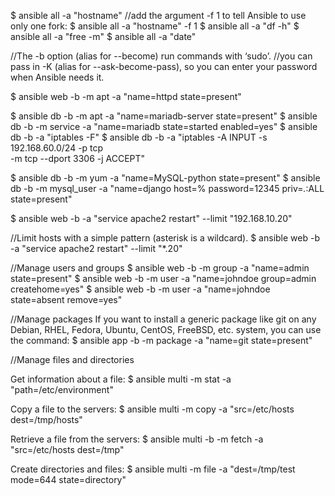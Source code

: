 $ ansible all -a "hostname"
//add the argument -f 1 to tell Ansible to use only one fork:
$ ansible all -a "hostname" -f 1
$ ansible all -a "df -h"
$ ansible all -a "free -m"
$ ansible all -a "date"

//The -b option (alias for --become) run commands with ‘sudo’.
//you can pass in -K (alias for --ask-become-pass), so you can enter your password when Ansible needs it.

$ ansible web -b -m apt -a "name=httpd state=present"

$ ansible db -b -m apt -a "name=mariadb-server state=present"
$ ansible db -b -m service -a "name=mariadb state=started enabled=yes"
$ ansible db -b -a "iptables -F"
$ ansible db -b -a "iptables -A INPUT -s 192.168.60.0/24 -p tcp \
-m tcp --dport 3306 -j ACCEPT"

$ ansible db -b -m yum -a "name=MySQL-python state=present"
$ ansible db -b -m mysql_user -a "name=django host=% password=12345 priv=*.*:ALL state=present"

$ ansible web -b -a "service apache2 restart" --limit "192.168.10.20"

//Limit hosts with a simple pattern (asterisk is a wildcard).
$ ansible web -b -a "service apache2 restart" --limit "*.20"

//Manage users and groups
$ ansible web -b -m group -a "name=admin state=present"
$ ansible web -b -m user -a "name=johndoe group=admin createhome=yes"
$ ansible web -b -m user -a "name=johndoe state=absent remove=yes"

//Manage packages
If you want to install a generic package like git on any Debian, RHEL, Fedora, Ubuntu, CentOS, FreeBSD, etc. system, you can use the command:
$ ansible app -b -m package -a "name=git state=present"

//Manage files and directories

Get information about a file:
$ ansible multi -m stat -a "path=/etc/environment"

Copy a file to the servers:
$ ansible multi -m copy -a "src=/etc/hosts dest=/tmp/hosts"

Retrieve a file from the servers:
$ ansible multi -b -m fetch -a "src=/etc/hosts dest=/tmp"

Create directories and files:
$ ansible multi -m file -a "dest=/tmp/test mode=644 state=directory"
